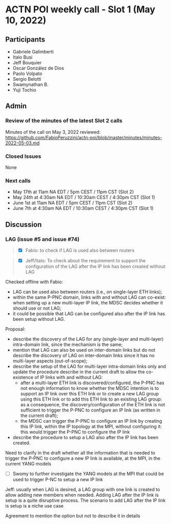 # ACTN POI weekly call - Slot 1 (May 10, 2022)

## Participants
- Gabriele Galimberti
- Italo Busi
- Jeff Bouquier
- Oscar González de Dios
- Paolo Volpato
- Sergio Belotti
- Swamynathan B.
- Yuji Tochio

## Admin

### Review of the minutes of the latest Slot 2 calls

Minutes of the call on May 3, 2022 reviewed: https://github.com/FabioPeruzzini/actn-poi/blob/master/minutes/minutes-2022-05-03.md

### Closed Issues

None

### Next calls

- May 17th at 11am NA EDT / 5pm CEST / 11pm CST (Slot 2)
- May 24th at 4:30am NA EDT / 10:30am CEST / 4:30pm CST (Slot 1)
- June 1st at 11am NA EDT / 5pm CEST / 11pm CST (Slot 2)
- June 7th at 4:30am NA EDT / 10:30am CEST / 4:30pm CST (Slot 1)

## Discussion

### LAG (issue #5 and issue #74)

> - [x] Fabio: to check if LAG is used also between routers

> - [x] Jeff/Italo: To check about the requirement to support the configuration of the LAG after the IP link has been created without LAG

Checked offline with Fabio:
- LAG can be used also between routers (i.e., on single-layer ETH links);
- within the same P-PNC domain, links with and without LAG can co-exist: when setting up a new multi-layer IP link, the MDSC decides whether it should use or not LAG;
- it could be possible that LAG can be configured also after the IP link has been setup without LAG.

Proposal:
- describe the discovery of the LAG for any (single-layer and multi-layer) intra-domain link, since the mechanism is the same;
- mention that LAG can also be used on inter-domain links but do not describe the discovery of LAG on inter-domain links since it has no multi-layer aspects (out-of-scope);
- describe the setup of the LAG for multi-layer intra-domain links only and update the procedure describe in the current draft to allow the co-existence of IP links with and without LAG:
  - after a multi-layer ETH link is discovered/configured, the P-PNC has not enough information to know whether the MDSC intention is to support an IP link over this ETH link or to create a new LAG group using this ETH link or to add this ETH link to an existing LAG group: as a consequence, the discovery/configuration of the ETH link is not sufficient to trigger the P-PNC to configure an IP link (as written in the current draft);
  - the MDSC can trigger the P-PNC to configure an IP link by creating this IP link, within the IP topology at the MPI, without configuring it: this would trigger the P-PNC to configure the IP link
- describe the procedure to setup a LAG also after the IP link has been created.

Need to clarify in the draft whether all the information that is needed to trigger the P-PNC to configure a new IP link is available, at the MPI, in the current YANG models

- [ ] Swomy to further investigate the YANG models at the MPI that could be used to trigger P-NC to setup a new IP link

Jeff: usually when LAG is desired, a LAG group with one link is created to allow adding new members when needed. Adding LAG after the IP link is setup is a quite disruptive process. The scenario to add LAG after the IP link is setup is a niche use case

Agreement to mention the option but not to describe it in details
